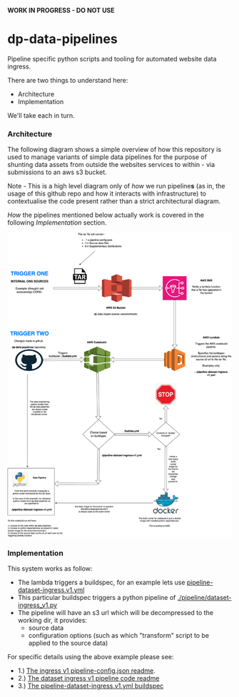 **WORK IN PROGRESS - DO NOT USE**

# dp-data-pipelines

Pipeline specific python scripts and tooling for automated website data ingress.

There are two things to understand here:

- Architecture
- Implementation

We'll take each in turn.


### Architecture

The following diagram shows a simple overview of how this repository is used to manage variants of simple data pipelines for the purpose of shunting data assets from outside the websites services to within - via submissions to an aws s3 bucket.

Note - This is a high level diagram only of _how_ we run pipeline**s** (as in, the usage of this github repo and how it interacts with infrastructure) to contextualise the code present rather than a strict architectural diagram.

_How_ the pipelines mentioned below actually work is covered in the following _Implementation_ section.

![Overview](./docs/overview.png)


### Implementation

This system works as follow:

- The lambda triggers a buildspec, for an example lets use [pipeline-dataset-ingress.v1.yml](./pipeline-ingress-v1.yml)
- This particular buildspec triggers a python pipeline of [./pipeline/dataset-ingress_v1.py](./pipeline/ingress_v1.py)
- The pipeline will have an s3 url which will be decompressed to the working dir, it provides:
     - source data
     - configuration options (such as which "transform" script to be applied to the source data)

For specific details using the above example please see:

- 1.) [The ingress v1 pipeline-config.json readme](./docs/pipeline-config.md).
- 2.) [The dataset ingress v1 pipeline code readme](./pipeline/README.md)
- 3.) [The pipeline-dataset-ingress.v1.yml buildspec](./pipeline-dataset-ingress-v1.yml)

